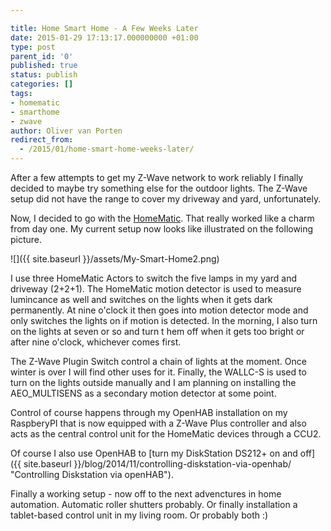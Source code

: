 ```yaml
---

title: Home Smart Home - A Few Weeks Later
date: 2015-01-29 17:13:17.000000000 +01:00
type: post
parent_id: '0'
published: true
status: publish
categories: []
tags:
- homematic
- smarthome
- zwave
author: Oliver van Porten
redirect_from:
  - /2015/01/home-smart-home-weeks-later/
---
```

After a few attempts to get my Z-Wave network to work reliably I finally decided to maybe try something else for the outdoor lights. The Z-Wave setup did not have the range to cover my driveway and yard, unfortunately.

Now, I decided to go with the [HomeMatic](http://www.homematic.com/). That really worked like a charm from day one. My current setup now looks like illustrated on the following picture.

![]({{ site.baseurl }}/assets/My-Smart-Home2.png)

I use three HomeMatic Actors to switch the five lamps in my yard and driveway (2+2+1). The HomeMatic motion detector is used to measure lumincance as well and switches on the lights when it gets dark permanently. At nine o'clock it then goes into motion detector mode and only switches the lights on if motion is detected. In the morning, I also turn on the lights at seven or so and turn t hem off when it gets too bright or after nine o'clock, whichever comes first.

The Z-Wave Plugin Switch control a chain of lights at the moment. Once winter is over I will find other uses for it. Finally, the WALLC-S is used to turn on the lights outside manually and I am planning on installing the AEO\_MULTISENS as a secondary motion detector at some point.

Control of course happens through my OpenHAB installation on my RaspberyPI that is now equipped with a Z-Wave Plus controller and also acts as the central control unit for the HomeMatic devices through a CCU2.

Of course I also use OpenHAB to [turn my DiskStation DS212+ on and off]({{ site.baseurl }}/blog/2014/11/controlling-diskstation-via-openhab/ "Controlling Diskstation via openHAB").

Finally a working setup - now off to the next advenctures in home automation. Automatic roller shutters probably. Or finally installation a tablet-based control unit in my living room. Or probably both :)